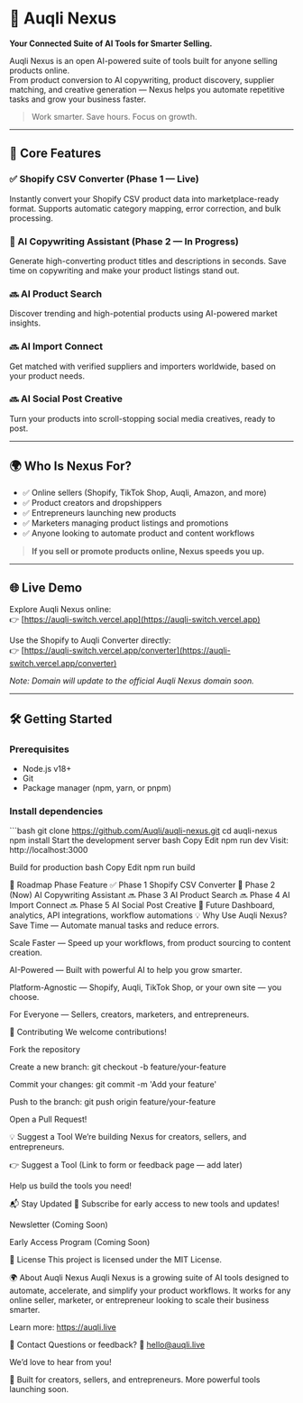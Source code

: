 # 🚀 Auqli Nexus

**Your Connected Suite of AI Tools for Smarter Selling.**

Auqli Nexus is an open AI-powered suite of tools built for anyone selling products online.  
From product conversion to AI copywriting, product discovery, supplier matching, and creative generation — Nexus helps you automate repetitive tasks and grow your business faster.

> Work smarter. Save hours. Focus on growth.

---

## 🌟 Core Features

### ✅ Shopify CSV Converter (Phase 1 — Live)
Instantly convert your Shopify CSV product data into marketplace-ready format. Supports automatic category mapping, error correction, and bulk processing.

### 🚀 AI Copywriting Assistant (Phase 2 — In Progress)
Generate high-converting product titles and descriptions in seconds. Save time on copywriting and make your product listings stand out.

### 🔜 AI Product Search
Discover trending and high-potential products using AI-powered market insights.

### 🔜 AI Import Connect
Get matched with verified suppliers and importers worldwide, based on your product needs.

### 🔜 AI Social Post Creative
Turn your products into scroll-stopping social media creatives, ready to post.

---

## 🌍 Who Is Nexus For?

- ✅ Online sellers (Shopify, TikTok Shop, Auqli, Amazon, and more)
- ✅ Product creators and dropshippers
- ✅ Entrepreneurs launching new products
- ✅ Marketers managing product listings and promotions
- ✅ Anyone looking to automate product and content workflows

> **If you sell or promote products online, Nexus speeds you up.**

---

## 🌐 Live Demo

Explore Auqli Nexus online:  
👉 [https://auqli-switch.vercel.app](https://auqli-switch.vercel.app)

Use the Shopify to Auqli Converter directly:  
👉 [https://auqli-switch.vercel.app/converter](https://auqli-switch.vercel.app/converter)

*Note: Domain will update to the official Auqli Nexus domain soon.*

---

## 🛠️ Getting Started

### Prerequisites

- Node.js v18+
- Git
- Package manager (npm, yarn, or pnpm)

### Install dependencies

\`\`\`bash
git clone https://github.com/Auqli/auqli-nexus.git
cd auqli-nexus
npm install
Start the development server
bash
Copy
Edit
npm run dev
Visit: http://localhost:3000

Build for production
bash
Copy
Edit
npm run build

🧭 Roadmap
Phase	Feature
✅ Phase 1	Shopify CSV Converter
🚀 Phase 2 (Now)	AI Copywriting Assistant
🔜 Phase 3	AI Product Search
🔜 Phase 4	AI Import Connect
🔜 Phase 5	AI Social Post Creative
🌟 Future	Dashboard, analytics, API integrations, workflow automations
💡 Why Use Auqli Nexus?
Save Time — Automate manual tasks and reduce errors.

Scale Faster — Speed up your workflows, from product sourcing to content creation.

AI-Powered — Built with powerful AI to help you grow smarter.

Platform-Agnostic — Shopify, Auqli, TikTok Shop, or your own site — you choose.

For Everyone — Sellers, creators, marketers, and entrepreneurs.

🤝 Contributing
We welcome contributions!

Fork the repository

Create a new branch:
git checkout -b feature/your-feature

Commit your changes:
git commit -m 'Add your feature'

Push to the branch:
git push origin feature/your-feature

Open a Pull Request!

💡 Suggest a Tool
We’re building Nexus for creators, sellers, and entrepreneurs.

👉 Suggest a Tool (Link to form or feedback page — add later)

Help us build the tools you need!

📬 Stay Updated
🚀 Subscribe for early access to new tools and updates!

Newsletter (Coming Soon)

Early Access Program (Coming Soon)

📄 License
This project is licensed under the MIT License.

🌍 About Auqli Nexus
Auqli Nexus is a growing suite of AI tools designed to automate, accelerate, and simplify your product workflows.
It works for any online seller, marketer, or entrepreneur looking to scale their business smarter.

Learn more: https://auqli.live

📣 Contact
Questions or feedback?
📩 hello@auqli.live

We’d love to hear from you!

🚀 Built for creators, sellers, and entrepreneurs. More powerful tools launching soon.
